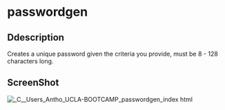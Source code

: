 # passwordgen

## Ddescription

Creates a unique password given the criteria you provide, must be 8 - 128 characters long.

## ScreenShot

![_C__Users_Antho_UCLA-BOOTCAMP_passwordgen_index html](https://github.com/AnthonyCBlanco/passwordgen/assets/146141047/6ef8a1f0-51fc-4495-b876-53b96b943f48)


